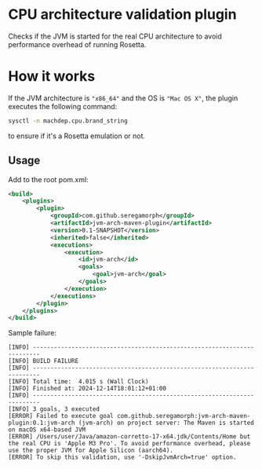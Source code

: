 
# CPU architecture validation plugin
Checks if the JVM is started for the real CPU architecture to avoid performance overhead of running Rosetta.

# How it works
If the JVM architecture is `"x86_64"` and the OS is `"Mac OS X"`, the plugin executes the following command:
```bash
sysctl -n machdep.cpu.brand_string
``` 
to ensure if it's a Rosetta emulation or not.

## Usage
Add to the root pom.xml:
```xml
<build>
    <plugins>
        <plugin>
            <groupId>com.github.seregamorph</groupId>
            <artifactId>jvm-arch-maven-plugin</artifactId>
            <version>0.1-SNAPSHOT</version>
            <inherited>false</inherited>
            <executions>
                <execution>
                    <id>jvm-arch</id>
                    <goals>
                        <goal>jvm-arch</goal>
                    </goals>
                </execution>
            </executions>
        </plugin>
    </plugins>
</build>
```

Sample failure:
```
[INFO] ------------------------------------------------------------------------
[INFO] BUILD FAILURE
[INFO] ------------------------------------------------------------------------
[INFO] Total time:  4.015 s (Wall Clock)
[INFO] Finished at: 2024-12-14T18:01:12+01:00
[INFO] ------------------------------------------------------------------------
[INFO] 3 goals, 3 executed
[ERROR] Failed to execute goal com.github.seregamorph:jvm-arch-maven-plugin:0.1:jvm-arch (jvm-arch) on project server: The Maven is started on macOS x64-based JVM
[ERROR] /Users/user/Java/amazon-corretto-17-x64.jdk/Contents/Home but the real CPU is 'Apple M3 Pro'. To avoid performance overhead, please use the proper JVM for Apple Silicon (aarch64).
[ERROR] To skip this validation, use '-DskipJvmArch=true' option.
```
